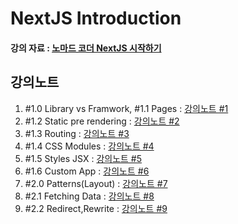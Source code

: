 # NextJS Introduction

#### 강의 자료 : [노마드 코더 NextJS 시작하기](https://nomadcoders.co/nextjs-fundamentals?gclid=CjwKCAjwwL6aBhBlEiwADycBIPwM2GAy4ybAfaDZAF4GLSw4kfpwoerK8q23WvG_gUBTj0ICwJUUGxoCZe8QAvD_BwE)

  
강의노트
---
1. #1.0 Library vs Framwork, #1.1 Pages : [강의노트 #1](https://github.com/zoey-lee-korea/nextjs-intro/pull/1)
2. #1.2 Static pre rendering : [강의노트 #2](https://github.com/zoey-lee-korea/nextjs-intro/pull/2)
3. #1.3 Routing : [강의노트 #3](https://github.com/zoey-lee-korea/nextjs-intro/pull/3)
4. #1.4 CSS Modules : [강의노트 #4](https://github.com/zoey-lee-korea/nextjs-intro/pull/5)
5. #1.5 Styles JSX : [강의노트 #5](https://github.com/zoey-lee-korea/nextjs-intro/pull/6)
6. #1.6 Custom App : [강의노트 #6](https://github.com/zoey-lee-korea/nextjs-intro/pull/7)
7. #2.0 Patterns(Layout) : [강의노트 #7](https://github.com/zoey-lee-korea/nextjs-intro/pull/8)
8. #2.1 Fetching Data : [강의노트 #8](https://github.com/zoey-lee-korea/nextjs-intro/pull/9)
9. #2.2 Redirect,Rewrite : [강의노트 #9](https://github.com/zoey-lee-korea/nextjs-intro/pull/10)
